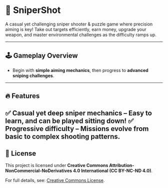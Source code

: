 # 🎯 SniperShot
A casual yet challenging sniper shooter & puzzle game where precision aiming is key! Take out targets efficiently, earn money, upgrade your weapon, and master environmental challenges as the difficulty ramps up.

---

## 🕹 Gameplay Overview
- Begin with **simple aiming mechanics**, then progress to **advanced sniping challenges**.

---

## 🔥 Features
✅ **Casual yet deep sniper mechanics** – Easy to learn, and can be played sitting down!
✅ **Progressive difficulty** – Missions evolve from basic to complex shooting patterns.
---

## 📜 License
This project is licensed under **Creative Commons Attribution-NonCommercial-NoDerivatives 4.0 International (CC BY-NC-ND 4.0)**.

For full details, see: [Creative Commons License](https://creativecommons.org/licenses/by-nc-nd/4.0/).
